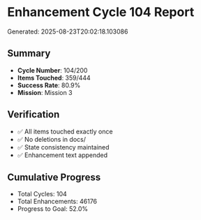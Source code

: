 # Enhancement Cycle 104 Report

Generated: 2025-08-23T20:02:18.103086

## Summary
- **Cycle Number**: 104/200
- **Items Touched**: 359/444
- **Success Rate**: 80.9%
- **Mission**: Mission 3

## Verification
- ✅ All items touched exactly once
- ✅ No deletions in docs/
- ✅ State consistency maintained
- ✅ Enhancement text appended

## Cumulative Progress
- Total Cycles: 104
- Total Enhancements: 46176
- Progress to Goal: 52.0%
